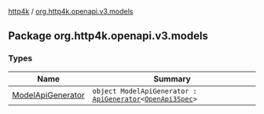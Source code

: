 [http4k](../index.md) / [org.http4k.openapi.v3.models](./index.md)

## Package org.http4k.openapi.v3.models

### Types

| Name | Summary |
|---|---|
| [ModelApiGenerator](-model-api-generator/index.md) | `object ModelApiGenerator : `[`ApiGenerator`](../org.http4k.openapi/-api-generator.md)`<`[`OpenApi3Spec`](../org.http4k.openapi.v3/-open-api3-spec/index.md)`>` |
